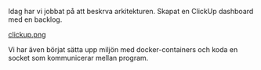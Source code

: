 Idag har vi jobbat på att beskrva arkitekturen. Skapat en ClickUp dashboard med en backlog.

[clickup.png](img/clickup.png)

Vi har även börjat sätta upp miljön med docker-containers och koda en socket som kommunicerar mellan program.

